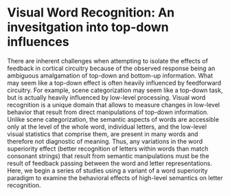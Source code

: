 # Visual Word Recognition: An invesitgation into top-down influences

There are inherent challenges when attempting to isolate the effects of feedback in cortical circuitry because of the observed response being an ambiguous amalgamation of top-down and bottom-up information. What may seem like a top-down effect is often heavily influenced by feedforward circuitry. For example, scene categorization may seem like a top-down task, but is actually heavily influenced by low-level processing. Visual word recognition is a unique domain that allows to measure changes in low-level behavior that result from direct manipulations of top-down information. Unlike scene categorization, the semantic aspects of words are accessible only at the level of the whole word, individual letters, and the low-level visual statistics that comprise them, are present in many words and therefore not diagnostic of meaning. Thus, any variations in the word superiority effect (better recognition of letters within words than match consonant strings) that result from semantic manipulations must be the result of feedback passing between the word and letter representations. Here, we begin a series of studies using a variant of a word superiority paradigm to examine the behavioral effects of high-level semantics on letter recognition.
